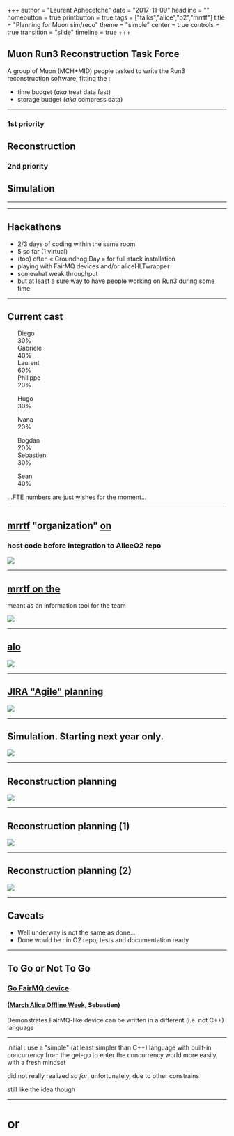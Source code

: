 +++
author = "Laurent Aphecetche"
date = "2017-11-09"
headline = ""
homebutton = true
printbutton = true
tags = ["talks","alice","o2","mrrtf"]
title = "Planning for Muon sim/reco"
theme = "simple"
center = true
controls = true
transition = "slide"
timeline = true
+++

## Muon Run3 Reconstruction Task Force

A group of Muon (MCH+MID) people tasked to write the Run3 reconstruction software, fitting the :

- time budget (_aka_ treat data fast)
- storage budget (_aka_ compress data)

---

### 1st priority

## Reconstruction

### 2nd priority

## Simulation

---

<div id="timeline"></div>
<!-- .slide: data-state="timeline" -->

---

## Hackathons

- 2/3 days of coding within the same room
- 5 so far (1 virtual)
- (too) often « Groundhog Day » for full stack installation
- playing with FairMQ devices and/or aliceHLTwrapper
- somewhat weak throughput
- but at least a sure way to have people working on Run3 during some time <i class="fa fa-smile-o" aria-hidden="true"></i>

---

## <i class="fa fa-users" aria-hidden="true"></i> Current cast

<ul style="list-style:none">
<li> Diego <i class="devicons devicons-ionic" aria-hidden="true"></i> <div class="w3-dark-grey w3-xlarge"><div class="w3-container w3-blue" style="width:30%">30%</div></div></li>
<li> Gabriele <i class="fa fa-graduation-cap" aria-hidden="true"></i> <div class="w3-dark-grey w3-xlarge"><div class="w3-container w3-blue" style="width:40%">40%</div></div></li>
<li> Laurent <i class="devicons devicons-ionic" aria-hidden="true"></i> <div class="w3-dark-grey w3-xlarge"><div class="w3-container w3-blue" style="width:60%">60%</div></div></li>
<li> Philippe <i class="devicons devicons-ionic" aria-hidden="true"></i> <div class="w3-dark-grey w3-xlarge"><div class="w3-container w3-blue" style="width:20%">20%</div></div></li>
</ul>

<ul style="list-style:none">
<li> Hugo <i class="devicons devicons-ionic" aria-hidden="true"></i> <div class="w3-dark-grey w3-xlarge"><div class="w3-container w3-blue" style="width:30%">30%</div></div></li>
</ul>

<ul style="list-style:none">
<li>Ivana <i class="fa fa-cogs" aria-hidden="true"></i> <div class="w3-dark-grey w3-xlarge"><div class="w3-container w3-blue" style="width:20%">20%</div></div></li>
</ul>

<ul style="list-style:none">
<li> Bogdan <i class="fa fa-cogs" aria-hidden="true"></i> <div class="w3-dark-grey w3-xlarge"><div class="w3-container w3-blue" style="width:20%">20%</div></div> </li>
<li> Sebastien <i class="fa fa-cogs" aria-hidden="true"></i> <i class="devicons devicons-go" aria-hidden="true"></i> <div class="w3-dark-grey w3-xlarge"><div class="w3-container w3-blue" style="width:30%">30%</div></div></li>
</ul>

<ul style="list-style:none">
<li> Sean <i class="fa fa-graduation-cap" aria-hidden="true"></i> <i class="fa fa-cogs" aria-hidden="true"></i>  <div class="w3-dark-grey w3-xlarge"><div class="w3-container w3-blue" style="width:40%">40%</div></div></li>
</ul>

...FTE numbers are just wishes for the moment...

---

## [mrrtf](https://mrrtf.github.io) "organization" [on <i class="fa fa-github" aria-hidden="true"></i>](https://github.com/mrrtf)

### host code before integration to AliceO2 repo

![](/talk/2017-05-19-muon-week-giusti-run3-mrrtf/mrrtf-org.png)

---

## [mrrtf on the <i class="fa fa-globe" aria-hidden="true"></i>](https://mrrtf.github.io)

meant as an information tool for the team 

![](/talk/2017-11-09-alice-week-mrrtf-status/mrrtf-github-io.png)

---

## [alo](https://github.com/aphecetche/alo)

![](/talk/2017-11-09-alice-week-mrrtf-status/alo.png)

---

## [JIRA "Agile" planning <i class="fa fa-calendar" aria-hidden="true"></i>](https://alice.its.cern.ch/jira/secure/RapidBoard.jspa?rapidView=242&projectKey=MRRTF&view=planning.nodetail&epics=visible)

![](/talk/2017-05-19-muon-week-giusti-run3-mrrtf/mrrtf-jira.png)

---

## Simulation. Starting next year only.

![](/talk/2017-11-09-alice-week-mrrtf-status/muon-sim-planning.png)

---

## Reconstruction planning

![](/talk/2017-11-09-alice-week-mrrtf-status/muon-reco-planning.png)

---


## Reconstruction planning (1)

![](/talk/2017-11-09-alice-week-mrrtf-status/muon-reco-planning-1.png)

---

## Reconstruction planning (2)

![](/talk/2017-11-09-alice-week-mrrtf-status/muon-reco-planning-2.png)

---

## Caveats

- Well underway is not the same as done...
- Done would be : in O2 repo, tests and documentation ready

---

## To Go or Not To Go

### <i class="devicons devicons-go" aria-hidden="true"></i>[Go FairMQ device](http://talks.godoc.org/github.com/sbinet/talks/2017/20170331-alice-fer/talk.slide#1) 

#### ([March Alice Offline Week](https://indico.cern.ch/event/624025/), Sebastien)

Demonstrates FairMQ-like device can be written in a different (i.e. not C++) language


---


initial <i class="fa fa-lightbulb-o" aria-hidden="true"></i> : use a "simple" (at least simpler than C++) language with built-in concurrency from the get-go to enter the
concurrency world more easily, with a fresh mindset


did not really realized _so far_, unfortunately, due to other constrains


still like the idea though

---

# <i class="fa fa-question" aria-hidden="true"></i> or <i class="fa fa-commenting" aria-hidden="true"></i> 

<!-- ### [Your Question Here] -->

